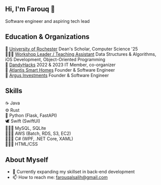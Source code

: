 ## Hi, I'm Farouq 👋
Software engineer and aspiring tech lead  

Education & Organizations
---
🏫 [University of Rochester](https://www.rochester.edu) Dean's Scholar, Computer Science '25  
👨🏽‍🏫 [Workshop Leader / Teaching Assistant](https://rochester.edu/College/CWE/model.html) Data Structures & Algorithms, iOS Development, Object-Oriented Programming  
👾 [DandyHacks](https://dandyhacks.net/index.html) 2022 & 2023 IT Member, co-organizer  
📂 [Atlantis Smart Homes](https://github.com/farouqalsalih/AtlantisShowerUI) Founder & Software Engineer  
📂 [Argus Investments](https://www.argus.investments) Founder & Software Engineer 


Skills
---
☕️ Java  
⚙️ Rust  
🐍 Python (Flask, FastAPI)  
🕊 Swift (SwiftUI)  
🧑🏽‍💻 MySQL, SQLite  
🧑🏽‍💻 AWS (Batch, RDS, S3, EC2)  
🧑🏽‍💻 C# (WPF, .NET Core, XAML)  
🧑🏽‍💻 HTML/CSS  

About Myself
---
- 🌱 Currently expanding my skillset in back-end development
- 📫 How to reach me: farouqalsalih@gmail.com


<!--
**farouqalsalih/farouqalsalih** is a ✨ _special_ ✨ repository because its `README.md` (this file) appears on your GitHub profile.

Here are some ideas to get you started:

- 🔭 I’m currently working on ...
- 🌱 I’m currently learning ...
- 👯 I’m looking to collaborate on ...
- 🤔 I’m looking for help with ...
- 💬 Ask me about ...
- 📫 How to reach me: ...
- 😄 Pronouns: ...
- ⚡ Fun fact: ...
-->
